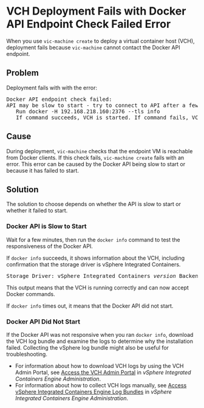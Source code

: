# VCH Deployment Fails with Docker API Endpoint Check Failed Error #
When you use `vic-machine create` to deploy a virtual container host (VCH), deployment fails because `vic-machine` cannot contact the Docker API endpoint.

## Problem ##

Deployment fails with  with the error:

<pre>
Docker API endpoint check failed:
API may be slow to start - try to connect to API after a few minutes:
   Run docker -H 192.168.218.160:2376 --tls info
   If command succeeds, VCH is started. If command fails, VCH failed to install - see documentation for troubleshooting.
</pre>


## Cause ##

During deployment, `vic-machine` checks that the endpoint VM is reachable from Docker clients. If this check fails, `vic-machine create` fails with an error. This error can be caused by the Docker API being slow to start or because it has failed to start.

## Solution ##

The solution to choose depends on whether the API is slow to start or whether it failed to start.

### Docker API is Slow to Start ###

Wait for a few minutes, then run the `docker info` command to test the responsiveness of the Docker API. 

If `docker info` succeeds, it shows information about the VCH, including confirmation that the storage driver is vSphere Integrated Containers. 
<pre>Storage Driver: vSphere Integrated Containers <i>version</i> Backend Engine</pre> 

This output means that the VCH is running correctly and can now accept Docker commands.

If `docker info` times out, it means that the Docker API did not start.

### Docker API Did Not Start ###

If the Docker API was not responsive when you ran `docker info`, download the VCH log bundle and examine the logs to determine why the installation failed. Collecting the vSphere log bundle might also be useful for troubleshooting.

- For information about how to download VCH logs by using the VCH Admin Portal, see [Access the VCH Admin Portal](access_vicadmin.md) in *vSphere Integrated Containers Engine Administration*.
- For information about how to collect VCH logs manually, see [Access vSphere Integrated Containers Engine Log Bundles](log_bundles.md) in *vSphere Integrated Containers Engine Administration*.
